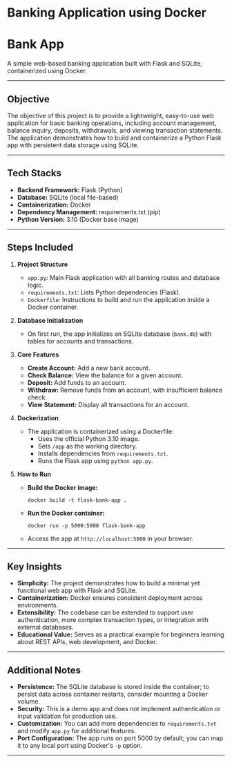 # Banking Application using Docker
# Bank App

A simple web-based banking application built with Flask and SQLite, containerized using Docker.

---

## Objective

The objective of this project is to provide a lightweight, easy-to-use web application for basic banking operations, including account management, balance inquiry, deposits, withdrawals, and viewing transaction statements. The application demonstrates how to build and containerize a Python Flask app with persistent data storage using SQLite.

---

## Tech Stacks

- **Backend Framework:** Flask (Python)
- **Database:** SQLite (local file-based)
- **Containerization:** Docker
- **Dependency Management:** requirements.txt (pip)
- **Python Version:** 3.10 (Docker base image)

---

## Steps Included

1. **Project Structure**
   - `app.py`: Main Flask application with all banking routes and database logic.
   - `requirements.txt`: Lists Python dependencies (Flask).
   - `Dockerfile`: Instructions to build and run the application inside a Docker container.

2. **Database Initialization**
   - On first run, the app initializes an SQLite database (`bank.db`) with tables for accounts and transactions.

3. **Core Features**
   - **Create Account:** Add a new bank account.
   - **Check Balance:** View the balance for a given account.
   - **Deposit:** Add funds to an account.
   - **Withdraw:** Remove funds from an account, with insufficient balance check.
   - **View Statement:** Display all transactions for an account.

4. **Dockerization**
   - The application is containerized using a Dockerfile:
     - Uses the official Python 3.10 image.
     - Sets `/app` as the working directory.
     - Installs dependencies from `requirements.txt`.
     - Runs the Flask app using `python app.py`.

5. **How to Run**
   - **Build the Docker image:**
     ```
     docker build -t flask-bank-app .
     ```
   - **Run the Docker container:**
     ```
     docker run -p 5000:5000 flask-bank-app
     ```
   - Access the app at `http://localhost:5000` in your browser.

---

## Key Insights

- **Simplicity:** The project demonstrates how to build a minimal yet functional web app with Flask and SQLite.
- **Containerization:** Docker ensures consistent deployment across environments.
- **Extensibility:** The codebase can be extended to support user authentication, more complex transaction types, or integration with external databases.
- **Educational Value:** Serves as a practical example for beginners learning about REST APIs, web development, and Docker.

---

## Additional Notes

- **Persistence:** The SQLite database is stored inside the container; to persist data across container restarts, consider mounting a Docker volume.
- **Security:** This is a demo app and does not implement authentication or input validation for production use.
- **Customization:** You can add more dependencies to `requirements.txt` and modify `app.py` for additional features.
- **Port Configuration:** The app runs on port 5000 by default; you can map it to any local port using Docker's `-p` option.

---
